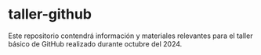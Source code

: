 # taller-github
Este repositorio contendrá información y materiales relevantes para el taller básico de GitHub realizado durante octubre del 2024.

